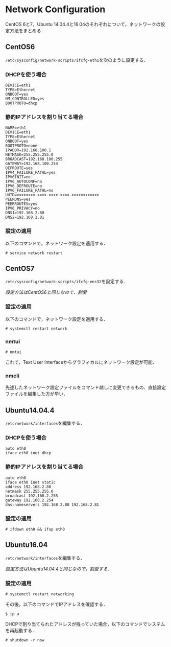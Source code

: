 # Network Configuration

CentOS 6と7，Ubuntu 14.04.4と16.04のそれぞれについて，ネットワークの設定方法をまとめる．

## CentOS6

`/etc/sysconfig/network-scripts/ifcfg-eth1`を次のように設定する．

### DHCPを使う場合

```
DEVICE=eth1
TYPE=Ethernet
ONBOOT=yes
NM_CONTROLLED=yes
BOOTPROTO=dhcp
```

### 静的IPアドレスを割り当てる場合

```
NAME=eth1
DEVICE=eth1
TYPE=Ethernet
ONBOOT=yes
BOOTPROTO=none
IPADDR=192.168.100.1
NETMASK=255.255.255.0
BROADCAST=192.168.100.255
GATEWAY=192.168.100.254
DEFROUTE=yes
IPV4_FAILURE_FATAL=yes
IPV6INIT=no
IPV6_AUTOCONF=no
IPV6_DEFROUTE=no
IPV6_FAILURE_FATAL=no
UUID=xxxxxxxx-xxxx-xxxx-xxxx-xxxxxxxxxxxx
PEERDNS=yes
PEERROUTES=yes
IPV6_PRIVACY=no
DNS1=192.168.2.80
DNS2=192.168.2.81
```

### 設定の適用

以下のコマンドで，ネットワーク設定を適用する．

```
# service network restart
```

## CentOS7

`/etc/sysconfig/network-scripts/ifcfg-ens32`を設定する．

*設定方法はCentOS6と同じなので，割愛*

### 設定の適用

以下のコマンドで，ネットワーク設定を適用する．

```
# systemctl restart network
```

### nmtui

```
# nmtui
```

これで，Text User Interfaceからグラフィカルにネットワーク設定が可能．

### nmcli

先述したネットワーク設定ファイルをコマンド越しに変更できるもの．直接設定ファイルを編集した方が早い．

## Ubuntu14.04.4

`/etc/network/interfaces`を編集する．

### DHCPを使う場合

```
auto eth0
iface eth0 inet dhcp
```

### 静的IPアドレスを割り当てる場合

```
auto eth0
iface eth0 inet static
address 192.168.2.80
netmask 255.255.255.0
broadcast 192.168.2.255
gateway 192.168.2.254
dns-nameservers 192.168.2.80 192.168.2.81
```

### 設定の適用

```
# ifdown eth0 && ifup eth0
```

## Ubuntu16.04

`/etc/network/interfaces`を編集する．

*設定方法はUbuntu14.04.4と同じなので，割愛する．*

### 設定の適用

```
# systemctl restart networking
```

その後，以下のコマンドでIPアドレスを確認する．

```
$ ip a
```

DHCPで割り当てられたアドレスが残っていた場合，以下のコマンドでシステムを再起動する．

```
# shutdown -r now
```

